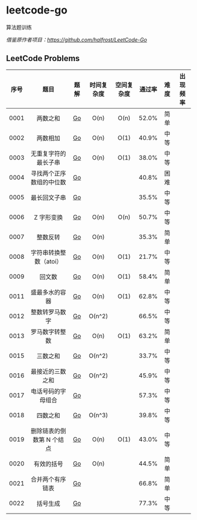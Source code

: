 # leetcode-go
算法题训练

*借鉴原作者项目：https://github.com/halfrost/LeetCode-Go*

## LeetCode Problems

| 序号  |  题目  |   题解  |   时间复杂度   |   空间复杂度  |   通过率  |   难度  |   出现频率   |   
|:------:|:-------:|:--------:|:-------:|:--------:|:-------:|:--------:|:--------:|  
|0001|两数之和|[Go](https://github.com/motingjun/leetcode-go/tree/main/leetcode/0001.Two-Sum)|O(n)|O(n)|52.0%|简单||
|0002|两数相加|[Go](https://github.com/motingjun/leetcode-go/tree/main/leetcode/0002.Add-Two-Numbers)|O(n)|O(1)|40.9%|中等||
|0003|无重复字符的最长子串|[Go](https://github.com/motingjun/leetcode-go/tree/main/leetcode/0003.Longest-Substring-Without-Repeating-Characters)|O(n)|O(1)|38.0%|中等||
|0004|寻找两个正序数组的中位数|[Go](https://github.com/motingjun/leetcode-go/tree/main/leetcode/0004.Median-of-Two-Sorted-Arrays)|||40.8%|困难||
|0005|最长回文子串|[Go](https://github.com/motingjun/leetcode-go/tree/main/leetcode/0005.Longest-Palindromic-Substring)|||35.5%|中等||
|0006|Z 字形变换|[Go](https://github.com/motingjun/leetcode-go/tree/main/leetcode/0006.ZigZag-Conversion)|O(n)|O(n)|50.7%|中等||
|0007|整数反转|[Go](https://github.com/motingjun/leetcode-go/tree/main/leetcode/0007.Reverse-Integer)|O(n)||35.3%|简单||
|0008|字符串转换整数（atoi）|[Go](https://github.com/motingjun/leetcode-go/tree/main/leetcode/0008.String-to-Integer-atoi)|O(n)|O(1)|21.7%|中等||
|0009|回文数|[Go](https://github.com/motingjun/leetcode-go/tree/main/leetcode/0009.Palindrome-Number)|O(n)|O(1)|58.4%|简单||
|0011|盛最多水的容器|[Go](https://github.com/motingjun/leetcode-go/tree/main/leetcode/0011.Container-With-Most-Water)|O(n)|O(1)|62.8%|中等||
|0012|整数转罗马数字|[Go](https://github.com/motingjun/leetcode-go/tree/main/leetcode/0012.Integer-to-Roman)|O(n^2)||66.5%|中等||
|0013|罗马数字转整数|[Go](https://github.com/motingjun/leetcode-go/tree/main/leetcode/0013.Roman-to-Integer)|O(n)|O(1)|63.2%|简单||
|0015|三数之和|[Go](https://github.com/motingjun/leetcode-go/tree/main/leetcode/0015.3Sum)|O(n^2)||33.7%|中等||
|0016|最接近的三数之和|[Go](https://github.com/motingjun/leetcode-go/tree/main/leetcode/0016.3Sum-Closest)|O(n^2)||45.9%|中等||
|0017|电话号码的字母组合|[Go](https://github.com/motingjun/leetcode-go/tree/main/leetcode/0017.Letter-Combinations-of-a-Phone-Number)|||57.3%|中等||
|0018|四数之和|[Go](https://github.com/motingjun/leetcode-go/tree/main/leetcode/0018.4Sum)|O(n^3)||39.8%|中等||
|0019|删除链表的倒数第 N 个结点|[Go](https://github.com/motingjun/leetcode-go/tree/main/leetcode/0019.Remove-Nth-Node-From-End-of-List)|O(n)|O(1)|43.0%|中等||
|0020|有效的括号|[Go](https://github.com/motingjun/leetcode-go/tree/main/leetcode/0020.Valid-Parentheses)|O(n)||44.5%|简单||
|0021|合并两个有序链表|[Go](https://github.com/motingjun/leetcode-go/tree/main/leetcode/0021.Merge-Two-Sorted-Lists)|||66.8%|简单||
|0022|括号生成|[Go](https://github.com/motingjun/leetcode-go/tree/main/leetcode/0022.Generate-Parentheses)|||77.3%|中等||